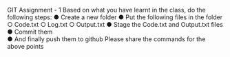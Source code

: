 GIT Assignment - 1 
Based on what you have learnt in the class, do the following steps: 
● Create a new folder 
● Put the following files in the folder 
○ Code.txt 
○ Log.txt 
○ Output.txt 
● Stage the Code.txt and Output.txt files 
● Commit them  
● And finally push them to github 
Please share the commands for the above points
